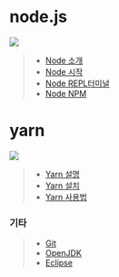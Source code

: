 # node.js
<img src="https://velopert.com/wp-content/uploads/2016/02/nodejs-2560x1440-1024x576.png"></img>
> * [Node 소개](https://github.com/jongchan1514/Study/blob/master/node/Node%EC%86%8C%EA%B0%9C.md)
> * [Node 시작](https://github.com/jongchan1514/Study/blob/master/node/Node%EC%8B%9C%EC%9E%91.md)
> * [Node REPL터미널]()
> * [Node NPM](https://github.com/jongchan1514/Study/blob/master/node/Node_NPM.md)
# yarn
<img src="https://dpo58vnxvi356.cloudfront.net/simsim0709-gmail-com/image/46d429b8-2896-4a92-8f9d-44cbd5b2568a.jpeg"></img>
> * [Yarn 설명](https://github.com/jongchan1514/Study/blob/master/yarn/yarn%EC%84%A4%EB%AA%85.md)
> * [Yarn 설치](https://github.com/jongchan1514/Study/blob/master/yarn/yarn%EC%84%A4%EC%B9%98.md)
> * [Yarn 사용법](https://github.com/jongchan1514/Study/blob/master/yarn/yarn%EB%AA%85%EB%A0%B9%EC%96%B4.md)





### 기타
> * [Git](https://git-scm.com/book/ko/v2)
> * [OpenJDK](https://jdk.java.net/archive/)
> * [Eclipse](https://www.eclipse.org/)
